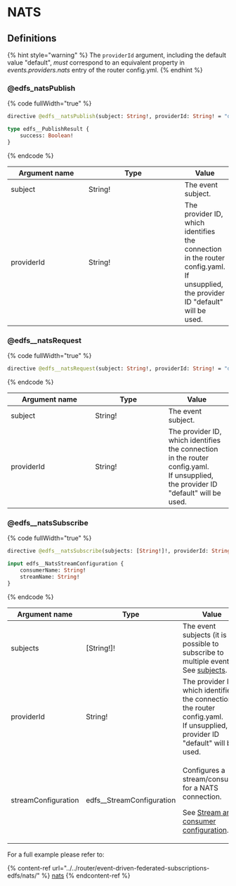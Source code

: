 # NATS

## Definitions

{% hint style="warning" %}
The `providerId` argument, including the default value "default", _must_ correspond to an equivalent property in _events.providers.nats_ entry of the router config.yml.
{% endhint %}

### @edfs\_natsPublish

{% code fullWidth="true" %}
```graphql
directive @edfs__natsPublish(subject: String!, providerId: String! = "default") on FIELD_DEFINITION

type edfs__PublishResult {
    success: Boolean!
}
```
{% endcode %}

<table data-full-width="true"><thead><tr><th width="177">Argument name</th><th width="232">Type</th><th>Value</th></tr></thead><tbody><tr><td>subject</td><td>String!</td><td>The event subject.</td></tr><tr><td>providerId</td><td>String!</td><td>The provider ID, which identifies the connection in the router config.yaml.<br>If unsupplied, the provider ID "default" will be used.</td></tr></tbody></table>

### @edfs\_\_natsRequest

{% code fullWidth="true" %}
```graphql
directive @edfs__natsRequest(subject: String!, providerId: String! = "default") on FIELD_DEFINITION
```
{% endcode %}

<table data-full-width="true"><thead><tr><th width="176">Argument name</th><th width="151">Type</th><th>Value</th></tr></thead><tbody><tr><td>subject</td><td>String!</td><td>The event subject.</td></tr><tr><td>providerId</td><td>String!</td><td>The provider ID, which identifies the connection in the router config.yaml.<br>If unsupplied, the provider ID "default" will be used.</td></tr></tbody></table>

### @edfs\_\_natsSubscribe

{% code fullWidth="true" %}
```graphql
directive @edfs__natsSubscribe(subjects: [String!]!, providerId: String! = "default", streamConfiguration: edfs__NatsStreamConfiguration) on FIELD_DEFINITION

input edfs__NatsStreamConfiguration {
    consumerName: String!
    streamName: String!
}
```
{% endcode %}

<table data-full-width="true"><thead><tr><th width="206">Argument name</th><th width="242">Type</th><th>Value</th></tr></thead><tbody><tr><td>subjects</td><td>[String!]!</td><td>The event subjects (it is possible to subscribe to multiple events).<br> See <a href="nats.md#root-field-arguments-and-event-subjects">subjects</a>.</td></tr><tr><td>providerId</td><td>String!</td><td>The provider ID, which identifies the connection in the router config.yaml.<br>If unsupplied, the provider ID "default" will be used.</td></tr><tr><td>streamConfiguration</td><td>edfs__StreamConfiguration</td><td><p>Configures a stream/consumer for a NATS connection.</p><p>See <a href="../../router/event-driven-federated-subscriptions-edfs/nats/stream-and-consumer-configuration.md">Stream and consumer configuration</a>.</p></td></tr></tbody></table>

For a full example please refer to:

{% content-ref url="../../router/event-driven-federated-subscriptions-edfs/nats/" %}
[nats](../../router/event-driven-federated-subscriptions-edfs/nats/)
{% endcontent-ref %}
